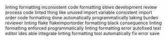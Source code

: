 linting formatting inconsistent code formatting slows development review process code linted thing like unused import variable consistent import order code formatting done automatically programmatically taking burden reviewer linting flake flakeimportorder formatting black consequence linting formatting enforced programmatically linting formatting error autofixed text editor ides able integrate linting formatting tool automatically fix error save